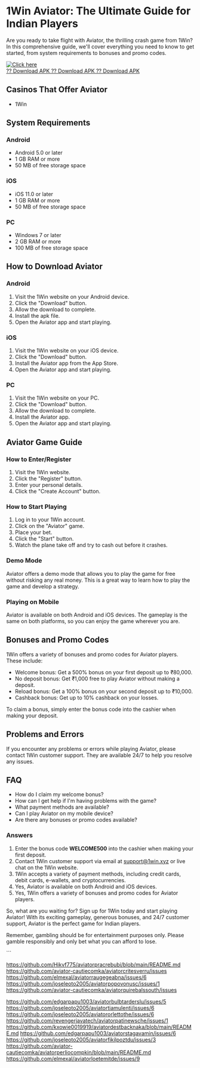 # 1Win Aviator: The Ultimate Guide for Indian Players

Are you ready to take flight with Aviator, the thrilling crash game from
1Win? In this comprehensive guide, we\'ll cover everything you need to
know to get started, from system requirements to bonuses and promo
codes.

[![Click
here](https://readscoops.com/wp-content/uploads/2023/03/Readscoop-aviator-1-1.jpg)](https://traff.sbs/deff)\
[?? Download APK ?? Download APK ?? Download
APK](https://traff.sbs/deff)

## Casinos That Offer Aviator

-   1Win

## System Requirements

### Android

-   Android 5.0 or later
-   1 GB RAM or more
-   50 MB of free storage space

### iOS

-   iOS 11.0 or later
-   1 GB RAM or more
-   50 MB of free storage space

### PC

-   Windows 7 or later
-   2 GB RAM or more
-   100 MB of free storage space

## How to Download Aviator

### Android

1.  Visit the 1Win website on your Android device.
2.  Click the "Download" button.
3.  Allow the download to complete.
4.  Install the apk file.
5.  Open the Aviator app and start playing.

### iOS

1.  Visit the 1Win website on your iOS device.
2.  Click the "Download" button.
3.  Install the Aviator app from the App Store.
4.  Open the Aviator app and start playing.

### PC

1.  Visit the 1Win website on your PC.
2.  Click the "Download" button.
3.  Allow the download to complete.
4.  Install the Aviator app.
5.  Open the Aviator app and start playing.

## Aviator Game Guide

### How to Enter/Register

1.  Visit the 1Win website.
2.  Click the "Register" button.
3.  Enter your personal details.
4.  Click the "Create Account" button.

### How to Start Playing

1.  Log in to your 1Win account.
2.  Click on the "Aviator" game.
3.  Place your bet.
4.  Click the "Start" button.
5.  Watch the plane take off and try to cash out before it crashes.

### Demo Mode

Aviator offers a demo mode that allows you to play the game for free
without risking any real money. This is a great way to learn how to play
the game and develop a strategy.

### Playing on Mobile

Aviator is available on both Android and iOS devices. The gameplay is
the same on both platforms, so you can enjoy the game wherever you are.

## Bonuses and Promo Codes

1Win offers a variety of bonuses and promo codes for Aviator players.
These include:

-   Welcome bonus: Get a 500% bonus on your first deposit up to ₹80,000.
-   No deposit bonus: Get ₹1,000 free to play Aviator without making a
    deposit.
-   Reload bonus: Get a 100% bonus on your second deposit up to ₹10,000.
-   Cashback bonus: Get up to 10% cashback on your losses.

To claim a bonus, simply enter the bonus code into the cashier when
making your deposit.

## Problems and Errors

If you encounter any problems or errors while playing Aviator, please
contact 1Win customer support. They are available 24/7 to help you
resolve any issues.

## FAQ

-   How do I claim my welcome bonus?
-   How can I get help if I\'m having problems with the game?
-   What payment methods are available?
-   Can I play Aviator on my mobile device?
-   Are there any bonuses or promo codes available?

### Answers

1.  Enter the bonus code **WELCOME500** into the cashier when making
    your first deposit.
2.  Contact 1Win customer support via email at support@1win.xyz or live
    chat on the 1Win website.
3.  1Win accepts a variety of payment methods, including credit cards,
    debit cards, e-wallets, and cryptocurrencies.
4.  Yes, Aviator is available on both Android and iOS devices.
5.  Yes, 1Win offers a variety of bonuses and promo codes for Aviator
    players.

So, what are you waiting for? Sign up for 1Win today and start playing
Aviator! With its exciting gameplay, generous bonuses, and 24/7 customer
support, Aviator is the perfect game for Indian players.

Remember, gambling should be for entertainment purposes only. Please
gamble responsibly and only bet what you can afford to lose.

\`\`\`

https://github.com/Hikvf775/aviatorpracrebubi/blob/main/README.md
https://github.com/aviator-cautiecomka/aviatorcritesverru/issues
https://github.com/elmexal/aviatorraugegeabna/issues/6
https://github.com/joseleoto2005/aviatorpopovonusc/issues/1
https://github.com/aviator-cautiecomka/aviatorquirebalssouth/issues

https://github.com/edgarpapu1003/aviatorbulbtarderslu/issues/5
https://github.com/joseleoto2005/aviatortiamulenti/issues/6
https://github.com/joseleoto2005/aviatororlettothe/issues/6
https://github.com/revengerjavatech/aviatorpatinewsche/issues/1
https://github.com/kxowie0019919/aviatordestbacknaka/blob/main/README.md
https://github.com/edgarpapu1003/aviatorstagavamin/issues/6
https://github.com/joseleoto2005/aviatorfikilpoztdu/issues/3
https://github.com/aviator-cautiecomka/aviatorperliocompkin/blob/main/README.md
https://github.com/elmexal/aviatorloetemitde/issues/9
